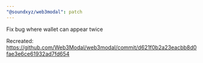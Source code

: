 ```yaml
---
"@soundxyz/web3modal": patch
---
```


Fix bug where wallet can appear twice

Recreated: https://github.com/Web3Modal/web3modal/commit/d621f0b2a23eacbb8d0fae3e6ce61932ad7fd654
